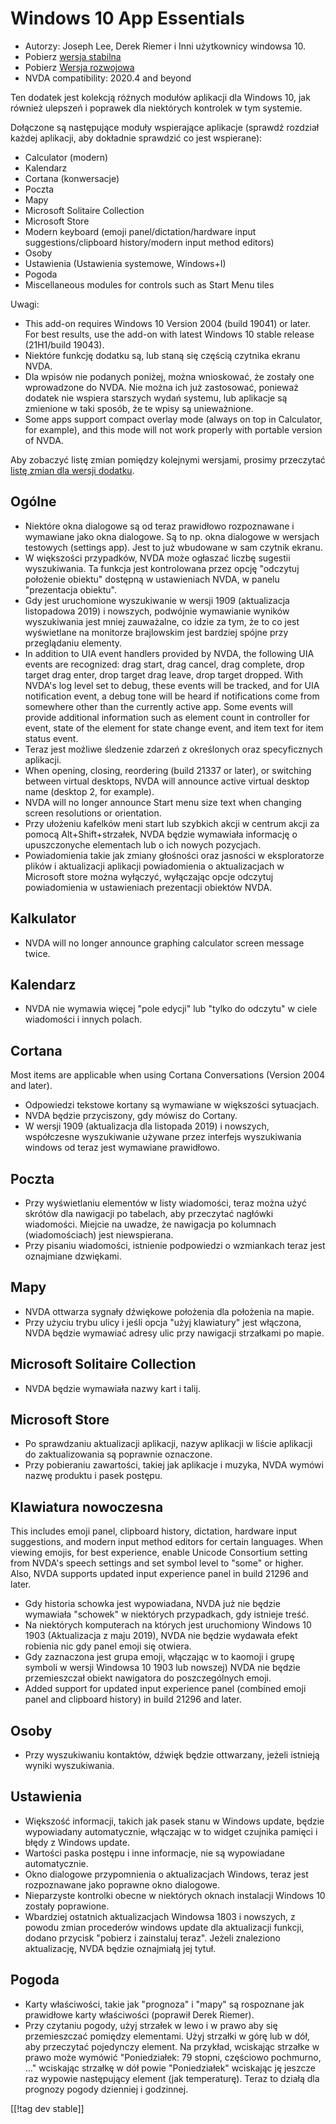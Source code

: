 # Windows 10 App Essentials #

* Autorzy: Joseph Lee, Derek Riemer i Inni użytkownicy windowsa 10.
* Pobierz [wersja stabilna][1]
* Pobierz [Wersja rozwojowa][2]
* NVDA compatibility: 2020.4 and beyond

Ten dodatek jest kolekcją różnych modułów aplikacji dla Windows 10, jak
również ulepszeń i poprawek dla niektórych kontrolek w tym systemie.

Dołączone są następujące moduły wspierające aplikacje (sprawdź rozdział
każdej aplikacji, aby dokładnie sprawdzić co jest wspierane):

* Calculator (modern)
* Kalendarz
* Cortana (konwersacje)
* Poczta
* Mapy
* Microsoft Solitaire Collection
* Microsoft Store
* Modern keyboard (emoji panel/dictation/hardware input
  suggestions/clipboard history/modern input method editors)
* Osoby
* Ustawienia (Ustawienia systemowe, Windows+I)
* Pogoda
* Miscellaneous modules for controls such as Start Menu tiles

Uwagi:

* This add-on requires Windows 10 Version 2004 (build 19041) or later. For
  best results, use the add-on with latest Windows 10 stable release
  (21H1/build 19043).
* Niektóre funkcję dodatku są, lub staną się częścią czytnika ekranu NVDA.
* Dla wpisów nie podanych poniżej, można wnioskować, że zostały one
  wprowadzone do NVDA. Nie można ich już zastosować, ponieważ dodatek nie
  wspiera starszych wydań systemu, lub aplikacje są zmienione w taki sposób,
  że te wpisy są unieważnione.
* Some apps support compact overlay mode (always on top in Calculator, for
  example), and this mode will not work properly with portable version of
  NVDA.

Aby zobaczyć listę zmian pomiędzy kolejnymi wersjami, prosimy przeczytać
[listę zmian dla wersji dodatku][3].

## Ogólne

* Niektóre okna dialogowe są od teraz prawidłowo rozpoznawane i wymawiane
  jako okna dialogowe. Są to np. okna dialogowe w wersjach testowych
  (settings app). Jest to już wbudowane w sam czytnik ekranu.
* W większości przypadków, NVDA może ogłaszać liczbę sugestii
  wyszukiwania. Ta funkcja jest kontrolowana przez opcję "odczytuj położenie
  obiektu" dostępną w ustawieniach NVDA, w panelu "prezentacja obiektu".
* Gdy jest uruchomione wyszukiwanie w wersji 1909 (aktualizacja listopadowa
  2019) i nowszych, podwójnie wymawianie wyników wyszukiwania jest mniej
  zauważalne, co idzie za tym, że to co jest wyświetlane na monitorze
  brajlowskim jest bardziej spójne przy przeglądaniu elementy.
* In addition to UIA event handlers provided by NVDA, the following UIA
  events are recognized: drag start, drag cancel, drag complete, drop target
  drag enter, drop target drag leave, drop target dropped. With NVDA's log
  level set to debug, these events will be tracked, and for UIA notification
  event, a debug tone will be heard if notifications come from somewhere
  other than the currently active app. Some events will provide additional
  information such as element count in controller for event, state of the
  element for state change event, and item text for item status event.
* Teraz jest możliwe śledzenie zdarzeń z określonych oraz specyficznych
  aplikacji.
* When opening, closing, reordering (build 21337 or later), or switching
  between virtual desktops, NVDA will announce active virtual desktop name
  (desktop 2, for example).
* NVDA will no longer announce Start menu size text when changing screen
  resolutions or orientation.
* Przy ułożeniu kafelków meni start lub szybkich akcji w centrum akcji za
  pomocą Alt+Shift+strzałek, NVDA będzie wymawiała informację o
  upuszczonyche elementach lub o ich nowych pozycjach.
* Powiadomienia takie jak zmiany głośności oraz jasności w eksploratorze
  plików i aktualizacji aplikacji powiadomienia o aktualizacjach w Microsoft
  store można wyłączyć, wyłączając opcje odczytuj powiadomienia w
  ustawieniach prezentacji obiektów NVDA.

## Kalkulator

* NVDA will no longer announce graphing calculator screen message twice.

## Kalendarz

* NVDA nie wymawia więcej "pole edycji" lub "tylko do odczytu" w ciele
  wiadomości i innych polach.

## Cortana

Most items are applicable when using Cortana Conversations (Version 2004 and
later).

* Odpowiedzi tekstowe kortany są wymawiane w większości sytuacjach.
* NVDA będzie przyciszony, gdy mówisz do Cortany.
* W wersji 1909 (aktualizacja dla listopada 2019) i nowszych, współczesne
  wyszukiwanie używane przez interfejs wyszukiwania windows od teraz jest
  wymawiane prawidłowo.

## Poczta

* Przy wyświetlaniu elementów w listy wiadomości, teraz można użyć skrótów
  dla nawigacji po tabelach, aby przeczytać nagłówki wiadomości. Miejcie na
  uwadze, że nawigacja po kolumnach (wiadomościach) jest niewspierana.
* Przy pisaniu wiadomości, istnienie podpowiedzi o wzmiankach teraz jest
  oznajmiane dzwiękami.

## Mapy

* NVDA ottwarza sygnały dźwiękowe położenia dla położenia na mapie.
* Przy użyciu trybu ulicy i jeśli opcja "użyj klawiatury" jest włączona,
  NVDA będzie wymawiać adresy ulic przy nawigacji strzałkami po mapie.

## Microsoft Solitaire Collection

* NVDA będzie wymawiała nazwy kart i talij.

## Microsoft Store

* Po sprawdzaniu aktualizacji aplikacji, nazyw aplikacji w liście aplikacji
  do zaktualizowania są poprawnie oznaczone.
* Przy pobieraniu zawartości, takiej jak aplikacje i muzyka, NVDA wymówi
  nazwę produktu i pasek postępu.

## Klawiatura nowoczesna

This includes emoji panel, clipboard history, dictation, hardware input
suggestions, and modern input method editors for certain languages. When
viewing emojis, for best experience, enable Unicode Consortium setting from
NVDA's speech settings and set symbol level to "some" or higher. Also, NVDA
supports updated input experience panel in build 21296 and later.

* Gdy historia schowka jest wypowiadana, NVDA już nie będzie wymawiała
  "schowek" w niektórych przypadkach, gdy istnieje treść.
* Na niektórych komputerach na których jest uruchomiony Windows 10  1903
  (Aktualizacja z maju 2019), NVDA nie będzie wydawała efekt robienia nic
  gdy panel emoji się otwiera.
* Gdy zaznaczona jest grupa emoji, włączając w to kaomoji i grupę symboli w
  wersji Windowsa 10 1903 lub nowszej) NVDA nie będzie przemieszczał obiekt
  nawigatora do poszczególnych emoji.
* Added support for updated input experience panel (combined emoji panel and
  clipboard history) in build 21296 and later.

## Osoby

* Przy wyszukiwaniu kontaktów, dźwięk będzie ottwarzany, jeżeli istnieją
  wyniki wyszukiwania.

## Ustawienia

* Większość informacji, takich jak pasek stanu w Windows update, będzie
  wypowiadany automatycznie, włączając w to widget czujnika pamięci i błędy
  z Windows update.
* Wartości paska postępu i inne informacje, nie są wypowiadane
  automatycznie.
* Okno dialogowe przypomnienia o aktualizacjach Windows, teraz jest
  rozpoznawane jako poprawne okno dialogowe.
* Nieparzyste kontrolki obecne w niektórych oknach instalacji Windows 10
  zostały poprawione.
* Wbardziej ostatnich aktualizacjach Windowsa  1803 i nowszych, z powodu
  zmian procederów windows update dla aktualizacji funkcji, dodano przycisk
  "pobierz i zainstaluj teraz". Jeżeli znaleziono aktualizację, NVDA będzie
  oznajmiałą jej tytuł.

## Pogoda

* Karty właściwości, takie jak "prognoza" i "mapy" są rospoznane jak
  prawidłowe karty właściwości (poprawił Derek Riemer).
* Przy czytaniu pogody, użyj strzałek w lewo i w prawo aby się przemieszczać
  pomiędzy elementami. Użyj strzałki w górę lub w dół, aby przeczytać
  pojedynczy element. Na przykład, wciskając strzałke w prawo może wymówić
  "Poniedziałek: 79 stopni, częściowo pochmurno, ..." wciskając strzałkę w
  dół powie "Poniedziałek" wciskając ję jeszcze raz wypowie następujący
  element (jak temperaturę). Teraz to działą dla prognozy pogody dzienniej i
  godzinnej.

[[!tag dev stable]]

[1]: https://addons.nvda-project.org/files/get.php?file=w10

[2]: https://addons.nvda-project.org/files/get.php?file=w10-dev

[3]: https://github.com/josephsl/wintenapps/wiki/w10changelog
